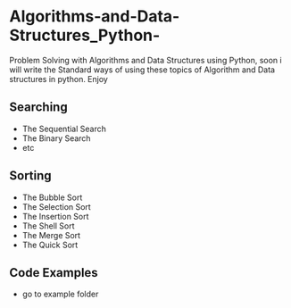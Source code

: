 # Algorithms-and-Data-Structures_Python-
Problem Solving with Algorithms and Data Structures using Python,
soon i will write the Standard ways of using these topics of Algorithm and Data structures in python.
Enjoy

## Searching
* The Sequential Search
* The Binary Search
* etc

## Sorting
* The Bubble Sort
* The Selection Sort
* The Insertion Sort
* The Shell Sort
* The Merge Sort
* The Quick Sort


## Code Examples
* go to example folder







